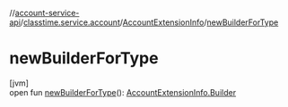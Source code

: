 //[account-service-api](../../../index.md)/[classtime.service.account](../index.md)/[AccountExtensionInfo](index.md)/[newBuilderForType](new-builder-for-type.md)

# newBuilderForType

[jvm]\
open fun [newBuilderForType](new-builder-for-type.md)(): [AccountExtensionInfo.Builder](-builder/index.md)
